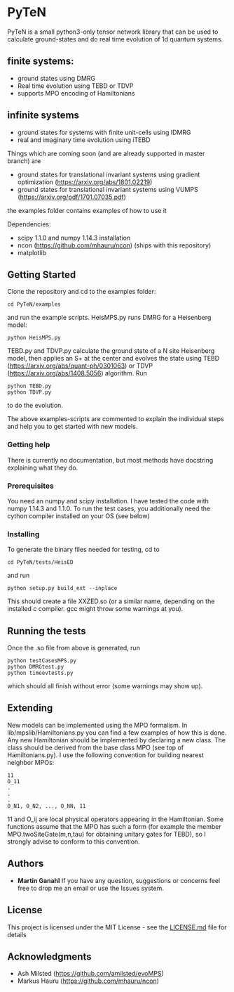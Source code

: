 
# PyTeN
PyTeN is a small python3-only tensor network library that can be used to calculate 
ground-states and do real time evolution of 1d quantum systems. 


## finite systems:

* ground states using DMRG
* Real time evolution using TEBD or TDVP
* supports MPO encoding of Hamiltonians

## infinite systems

* ground states for systems with finite unit-cells using IDMRG
* real and imaginary time evolution using iTEBD

Things which are coming soon (and are already supported in master branch) are

* ground states for translational invariant systems using gradient optimization (https://arxiv.org/abs/1801.02219)
* ground states for translational invariant systems using VUMPS (https://arxiv.org/pdf/1701.07035.pdf) 


the examples folder contains examples of how to use it

Dependencies:

* scipy 1.1.0 and numpy 1.14.3 installation
* ncon (https://github.com/mhauru/ncon) (ships with this repository)
* matplotlib

## Getting Started
Clone the repository and cd to the examples folder:

```
cd PyTeN/examples
```
and run the example scripts. 
HeisMPS.py runs DMRG for a Heisenberg model:
```
python HeisMPS.py
```
TEBD.py and TDVP.py calculate the ground state of a N site Heisenberg model, then applies an S+ at the center
and evolves the state using TEBD (https://arxiv.org/abs/quant-ph/0301063) or TDVP (https://arxiv.org/abs/1408.5056) algorithm. Run 
```
python TEBD.py
python TDVP.py
```
to do the evolution.

The above examples-scripts are commented to explain the individual steps and help you to get started with new models.
### Getting help
There is currently no documentation, but most methods have docstring explaining what they do.

### Prerequisites

You need an numpy and scipy installation. I have tested the code with numpy 1.14.3 and 1.1.0.
To run the test cases, you additionally need the cython compiler installed on your OS (see below)

### Installing
To generate the binary files needed for testing, cd to 
```
cd PyTeN/tests/HeisED
```
and run 
```
python setup.py build_ext --inplace
```
This should create a file XXZED.so (or a similar name, depending on the installed c compiler. gcc might
throw some warnings at you).


## Running the tests
Once the .so file from above is generated, run
```
python testCasesMPS.py
python DMRGtest.py
python timeevtests.py
```
which should all finish without error (some warnings may show up).

## Extending
New models can be implemented using the MPO formalism. In lib/mpslib/Hamiltonians.py you can find a few examples of how
this is done. Any new Hamiltonian should be implemented by declaring a new class. The class should be derived from the
base class MPO (see top of Hamiltonians.py). I use the following convention for building nearest neighbor MPOs:
```
11
O_11
.
.
.
O_N1, O_N2, ..., O_NN, 11
```
11 and O_ij are local physical operators appearing in the Hamiltonian. Some functions assume that the MPO has such a form (for example the member MPO.twoSiteGate(m,n,tau) for obtaining unitary gates for TEBD), so I strongly advise to conform to this convention.

## Authors

* **Martin Ganahl** 
If you have any question, suggestions or concerns feel free to drop me an email or use the Issues system.

## License

This project is licensed under the MIT License - see the [LICENSE.md](LICENSE.md) file for details

## Acknowledgments

* Ash Milsted (https://github.com/amilsted/evoMPS)
* Markus Hauru (https://github.com/mhauru/ncon)


